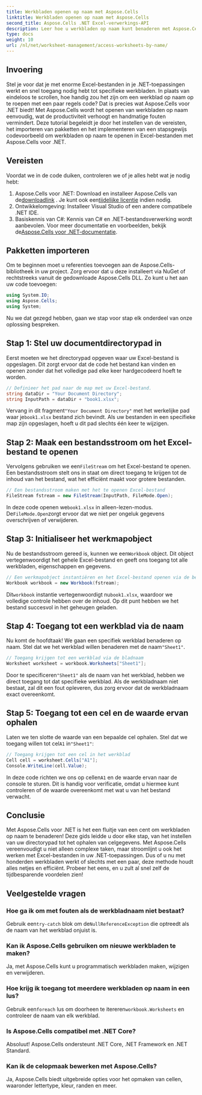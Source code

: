 ```yaml
---
title: Werkbladen openen op naam met Aspose.Cells
linktitle: Werkbladen openen op naam met Aspose.Cells
second_title: Aspose.Cells .NET Excel-verwerkings-API
description: Leer hoe u werkbladen op naam kunt benaderen met Aspose.Cells voor .NET. Volg onze stapsgewijze handleiding om werkbladgegevens efficiënt op te halen en weer te geven.
type: docs
weight: 10
url: /nl/net/worksheet-management/access-worksheets-by-name/
---
```

## Invoering
Stel je voor dat je met enorme Excel-bestanden in je .NET-toepassingen werkt en snel toegang nodig hebt tot specifieke werkbladen. In plaats van eindeloos te scrollen, hoe handig zou het zijn om een werkblad op naam op te roepen met een paar regels code? Dat is precies wat Aspose.Cells voor .NET biedt! Met Aspose.Cells wordt het openen van werkbladen op naam eenvoudig, wat de productiviteit verhoogt en handmatige fouten vermindert. Deze tutorial begeleidt je door het instellen van de vereisten, het importeren van pakketten en het implementeren van een stapsgewijs codevoorbeeld om werkbladen op naam te openen in Excel-bestanden met Aspose.Cells voor .NET.
## Vereisten
Voordat we in de code duiken, controleren we of je alles hebt wat je nodig hebt:
1.  Aspose.Cells voor .NET: Download en installeer Aspose.Cells van de[downloadlink](https://releases.aspose.com/cells/net/) . Je kunt ook een[tijdelijke licentie](https://purchase.aspose.com/temporary-license/) indien nodig.
2. Ontwikkelomgeving: Installeer Visual Studio of een andere compatibele .NET IDE.
3. Basiskennis van C#: Kennis van C# en .NET-bestandsverwerking wordt aanbevolen.
 Voor meer documentatie en voorbeelden, bekijk de[Aspose.Cells voor .NET-documentatie](https://reference.aspose.com/cells/net/).
## Pakketten importeren
Om te beginnen moet u referenties toevoegen aan de Aspose.Cells-bibliotheek in uw project. Zorg ervoor dat u deze installeert via NuGet of rechtstreeks vanuit de gedownloade Aspose.Cells DLL.
Zo kunt u het aan uw code toevoegen:
```csharp
using System.IO;
using Aspose.Cells;
using System;
```
Nu we dat gezegd hebben, gaan we stap voor stap elk onderdeel van onze oplossing bespreken.
## Stap 1: Stel uw documentdirectorypad in
Eerst moeten we het directorypad opgeven waar uw Excel-bestand is opgeslagen. Dit zorgt ervoor dat de code het bestand kan vinden en openen zonder dat het volledige pad elke keer hardgecodeerd hoeft te worden.
```csharp
// Definieer het pad naar de map met uw Excel-bestand.
string dataDir = "Your Document Directory";
string InputPath = dataDir + "book1.xlsx";
```
 Vervang in dit fragment`"Your Document Directory"` met het werkelijke pad waar je`book1.xlsx` bestand zich bevindt. Als uw bestanden in een specifieke map zijn opgeslagen, hoeft u dit pad slechts één keer te wijzigen.
## Stap 2: Maak een bestandsstroom om het Excel-bestand te openen
 Vervolgens gebruiken we een`FileStream` om het Excel-bestand te openen. Een bestandsstroom stelt ons in staat om direct toegang te krijgen tot de inhoud van het bestand, wat het efficiënt maakt voor grotere bestanden.
```csharp
// Een bestandsstroom maken met het te openen Excel-bestand
FileStream fstream = new FileStream(InputPath, FileMode.Open);
```
 In deze code openen we`book1.xlsx` in alleen-lezen-modus. De`FileMode.Open`zorgt ervoor dat we niet per ongeluk gegevens overschrijven of verwijderen.
## Stap 3: Initialiseer het werkmapobject
 Nu de bestandsstroom gereed is, kunnen we een`Workbook` object. Dit object vertegenwoordigt het gehele Excel-bestand en geeft ons toegang tot alle werkbladen, eigenschappen en gegevens.
```csharp
// Een werkmapobject instantiëren en het Excel-bestand openen via de bestandsstroom
Workbook workbook = new Workbook(fstream);
```
 Dit`workbook` instantie vertegenwoordigt nu`book1.xlsx`, waardoor we volledige controle hebben over de inhoud. Op dit punt hebben we het bestand succesvol in het geheugen geladen.
## Stap 4: Toegang tot een werkblad via de naam
 Nu komt de hoofdtaak! We gaan een specifiek werkblad benaderen op naam. Stel dat we het werkblad willen benaderen met de naam`"Sheet1"`. 
```csharp
// Toegang krijgen tot een werkblad via de bladnaam
Worksheet worksheet = workbook.Worksheets["Sheet1"];
```
 Door te specificeren`"Sheet1"` als de naam van het werkblad, hebben we direct toegang tot dat specifieke werkblad. Als de werkbladnaam niet bestaat, zal dit een fout opleveren, dus zorg ervoor dat de werkbladnaam exact overeenkomt.
## Stap 5: Toegang tot een cel en de waarde ervan ophalen
 Laten we ten slotte de waarde van een bepaalde cel ophalen. Stel dat we toegang willen tot cel`A1` in`"Sheet1"`:
```csharp
// Toegang krijgen tot een cel in het werkblad
Cell cell = worksheet.Cells["A1"];
Console.WriteLine(cell.Value);
```
In deze code richten we ons op cellen`A1` en de waarde ervan naar de console te sturen. Dit is handig voor verificatie, omdat u hiermee kunt controleren of de waarde overeenkomt met wat u van het bestand verwacht.
## Conclusie
Met Aspose.Cells voor .NET is het een fluitje van een cent om werkbladen op naam te benaderen! Deze gids leidde u door elke stap, van het instellen van uw directorypad tot het ophalen van celgegevens. Met Aspose.Cells vereenvoudigt u niet alleen complexe taken, maar stroomlijnt u ook het werken met Excel-bestanden in uw .NET-toepassingen. Dus of u nu met honderden werkbladen werkt of slechts met een paar, deze methode houdt alles netjes en efficiënt. Probeer het eens, en u zult al snel zelf de tijdbesparende voordelen zien!
## Veelgestelde vragen
### Hoe ga ik om met fouten als de werkbladnaam niet bestaat?
 Gebruik een`try-catch` blok om de`NullReferenceException` die optreedt als de naam van het werkblad onjuist is.
### Kan ik Aspose.Cells gebruiken om nieuwe werkbladen te maken?
Ja, met Aspose.Cells kunt u programmatisch werkbladen maken, wijzigen en verwijderen.
### Hoe krijg ik toegang tot meerdere werkbladen op naam in een lus?
 Gebruik een`foreach` lus om doorheen te itereren`workbook.Worksheets` en controleer de naam van elk werkblad.
### Is Aspose.Cells compatibel met .NET Core?
Absoluut! Aspose.Cells ondersteunt .NET Core, .NET Framework en .NET Standard.
### Kan ik de celopmaak bewerken met Aspose.Cells?
Ja, Aspose.Cells biedt uitgebreide opties voor het opmaken van cellen, waaronder lettertype, kleur, randen en meer.
